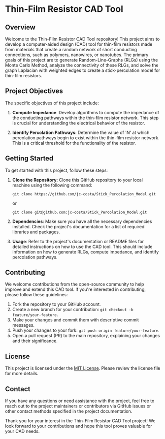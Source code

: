 # Thin-Film Resistor CAD Tool

## Overview

Welcome to the Thin-Film Resistor CAD Tool repository! This project aims to develop a computer-aided design (CAD) tool for thin-film resistors made from materials that create a random network of short conducting connections, such as polymers, nanowires, or nanotubes. The primary goals of this project are to generate Random-Line-Graphs (RLGs) using the Monte Carlo Method, analyze the connectivity of these RLGs, and solve the graph Laplacian with weighted edges to create a stick-percolation model for thin-film resistors.

## Project Objectives

The specific objectives of this project include:

1. **Compute Impedance**: Develop algorithms to compute the impedance of the conducting pathways within the thin-film resistor network. This step is crucial for understanding the electrical behavior of the resistor.

2. **Identify Percolation Pathways**: Determine the value of 'N' at which percolation pathways begin to exist within the thin-film resistor network. This is a critical threshold for the functionality of the resistor.

## Getting Started

To get started with this project, follow these steps:

1. **Clone the Repository**: Clone this GitHub repository to your local machine using the following command:

   ```
   git clone https://github.com/jc-costa/Stick_Percolation_Model.git
   ```
   or
   ```
   git clone git@github.com:jc-costa/Stick_Percolation_Model.git
   ```

2. **Dependencies**: Make sure you have all the necessary dependencies installed. Check the project's documentation for a list of required libraries and packages.

3. **Usage**: Refer to the project's documentation or README files for detailed instructions on how to use the CAD tool. This should include information on how to generate RLGs, compute impedance, and identify percolation pathways.

## Contributing

We welcome contributions from the open-source community to help improve and extend this CAD tool. If you're interested in contributing, please follow these guidelines:

1. Fork the repository to your GitHub account.
2. Create a new branch for your contribution: `git checkout -b feature/your-feature`.
3. Make your changes and commit them with descriptive commit messages.
4. Push your changes to your fork: `git push origin feature/your-feature`.
5. Open a pull request (PR) to the main repository, explaining your changes and their significance.

## License

This project is licensed under the [MIT License](LICENSE). Please review the license file for more details.

## Contact

If you have any questions or need assistance with the project, feel free to reach out to the project maintainers or contributors via GitHub issues or other contact methods specified in the project documentation.

Thank you for your interest in the Thin-Film Resistor CAD Tool project! We look forward to your contributions and hope this tool proves valuable for your CAD needs.
